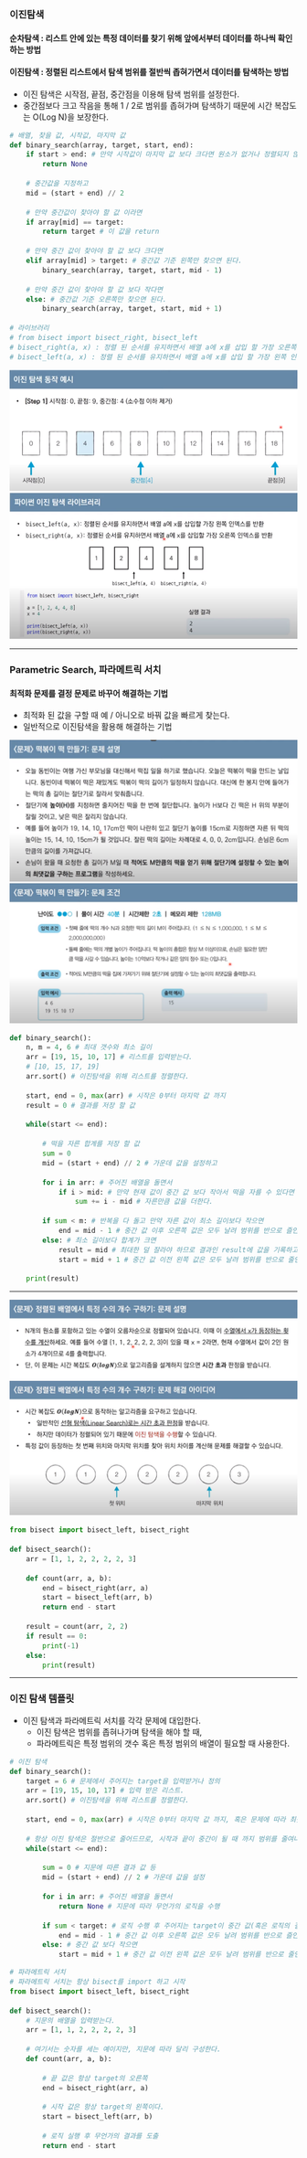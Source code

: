 ### 이진탐색
#### 순차탐색 : 리스트 안에 있는 특정 데이터를 찾기 위해 앞에서부터 데이터를 하나씩 확인하는 방법
#### 이진탐색 : 정렬된 리스트에서 탐색 범위를 절반씩 좁혀가면서 데이터를 탐색하는 방법
- 이진 탐색은 시작점, 끝점, 중간점을 이용해 탐색 범위를 설정한다.
- 중간점보다 크고 작음을 통해 1 / 2로 범위를 좁혀가며 탐색하기 때문에 시간 복잡도는 O(Log N)을 보장한다.

```python
# 배열, 찾을 값, 시작값, 마지막 값
def binary_search(array, target, start, end):
    if start > end: # 만약 시작값이 마지막 값 보다 크다면 원소가 없거나 정렬되지 않은 배열임
        return None
    
    # 중간값을 지정하고
    mid = (start + end) // 2
    
    # 만약 중간값이 찾아야 할 값 이라면
    if array[mid] == target:
        return target # 이 값을 return
    
    # 만약 중간 값이 찾아야 할 값 보다 크다면
    elif array[mid] > target: # 중간값 기준 왼쪽만 찾으면 된다.
        binary_search(array, target, start, mid - 1)
        
    # 만약 중간 값이 찾아야 할 값 보다 작다면    
    else: # 중간값 기준 오른쪽만 찾으면 된다.
        binary_search(array, target, start, mid + 1)

# 라이브러리
# from bisect import bisect_right, bisect_left
# bisect_right(a, x) : 정렬 된 순서를 유지하면서 배열 a에 x를 삽입 할 가장 오른쪽 인덱스를 반환한다.
# bisect_left(a, x) : 정렬 된 순서를 유지하면서 배열 a에 x를 삽입 할 가장 왼쪽 인덱스를 반환한다.
```
![binary1.png](binary1.png)
![binary2.png](binary2.png)

---

### Parametric Search, 파라메트릭 서치
#### 최적화 문제를 결정 문제로 바꾸어 해결하는 기법
- 최적화 된 값을 구할 때 예 / 아니오로 바꿔 값을 빠르게 찾는다.
- 일반적으로 이진탐색을 활용해 해결하는 기법

![binary3.png](binary3.png)
![binary4.png](binary4.png)

```python
def binary_search():
    n, m = 4, 6 # 최대 갯수와 최소 길이
    arr = [19, 15, 10, 17] # 리스트를 입력받는다.
    # [10, 15, 17, 19]
    arr.sort() # 이진탐색을 위해 리스트를 정렬한다.

    start, end = 0, max(arr) # 시작은 0부터 마지막 값 까지
    result = 0 # 결과를 저장 할 값

    while(start <= end):
        
        # 떡을 자른 합계를 저장 할 값
        sum = 0
        mid = (start + end) // 2 # 가운데 값을 설정하고

        for i in arr: # 주어진 배열을 돌면서
            if i > mid: # 만약 현재 값이 중간 값 보다 작아서 떡을 자를 수 있다면
                sum += i - mid # 자른만큼 값을 더한다.

        if sum < m: # 반복을 다 돌고 만약 자른 값이 최소 길이보다 작으면
            end = mid - 1 # 중간 값 이후 오른쪽 값은 모두 날려 범위를 반으로 즐인다.
        else: # 최소 길이보다 합계가 크면
            result = mid # 최대한 덜 잘라야 하므로 결과인 result에 값을 기록하고
            start = mid + 1 # 중간 값 이전 왼쪽 값은 모두 날려 범위를 반으로 줄인다.

    print(result)
```

---

![binary5.png](binary5.png)
![binary6.png](binary6.png)

```python
from bisect import bisect_left, bisect_right

def bisect_search():
    arr = [1, 1, 2, 2, 2, 2, 3]

    def count(arr, a, b):
        end = bisect_right(arr, a)
        start = bisect_left(arr, b)
        return end - start

    result = count(arr, 2, 2)
    if result == 0:
        print(-1)
    else:
        print(result)
```

---

### 이진 탐색 템플릿
- 이진 탐색과 파라메트릭 서치를 각각 문제에 대입한다.
    - 이진 탐색은 범위를 좁혀나가며 탐색을 해야 할 때,
    - 파라메트릭은 특정 범위의 갯수 혹은 특정 범위의 배열이 필요할 때 사용한다.

```python
# 이진 탐색
def binary_search():
    target = 6 # 문제에서 주어지는 target을 입력받거나 정의
    arr = [19, 15, 10, 17] # 입력 받은 리스트.
    arr.sort() # 이진탐색을 위해 리스트를 정렬한다.

    start, end = 0, max(arr) # 시작은 0부터 마지막 값 까지, 혹은 문제에 따라 최솟값 부터 최대값

    # 항상 이진 탐색은 절반으로 줄어드므로, 시작과 끝이 중간이 될 때 까지 범위를 줄여나간다.
    while(start <= end):
        
        sum = 0 # 지문에 따른 결과 값 등
        mid = (start + end) // 2 # 가운데 값을 설정

        for i in arr: # 주어진 배열을 돌면서
            return None # 지문에 따라 무언가의 로직을 수행

        if sum < target: # 로직 수행 후 주어지는 target이 중간 값(혹은 로직의 결과) 보다 크면
            end = mid - 1 # 중간 값 이후 오른쪽 값은 모두 날려 범위를 반으로 즐인다.
        else: # 중간 값 보다 작으면
            start = mid + 1 # 중간 값 이전 왼쪽 값은 모두 날려 범위를 반으로 줄인다.
```
```python
# 파라메트릭 서치
# 파라메트릭 서치는 항상 bisect를 import 하고 시작
from bisect import bisect_left, bisect_right

def bisect_search():
    # 지문의 배열을 입력받는다.
    arr = [1, 1, 2, 2, 2, 2, 3]

    # 여기서는 숫자를 세는 예이지만, 지문에 따라 달리 구성한다.
    def count(arr, a, b):
        
        # 끝 값은 항상 target의 오른쪽
        end = bisect_right(arr, a)
        
        # 시작 값은 항상 target의 왼쪽이다.
        start = bisect_left(arr, b)
        
        # 로직 실행 후 무언가의 결과를 도출
        return end - start
```